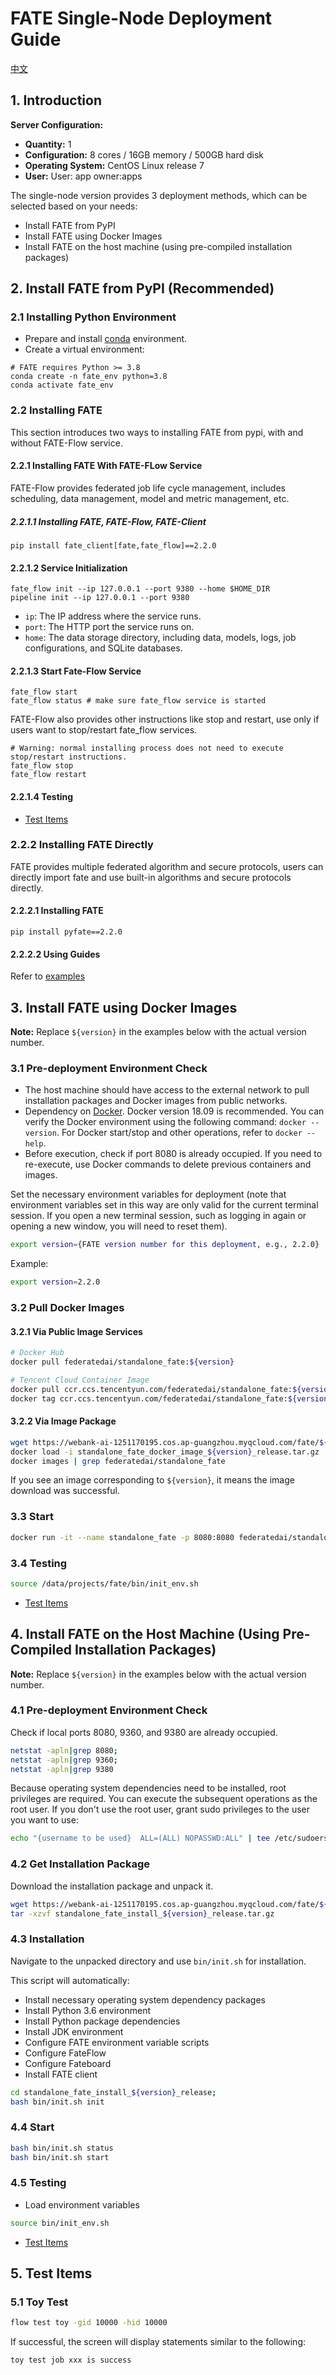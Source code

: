 # FATE Single-Node Deployment Guide

[中文](./README.zh.md)

## 1. Introduction

**Server Configuration:**

- **Quantity:** 1
- **Configuration:** 8 cores / 16GB memory / 500GB hard disk
- **Operating System:** CentOS Linux release 7
- **User:** User: app owner:apps

The single-node version provides 3 deployment methods, which can be selected based on your needs:

- Install FATE from PyPI
- Install FATE using Docker Images
- Install FATE on the host machine (using pre-compiled installation packages)

## 2. Install FATE from PyPI (Recommended)

### 2.1 Installing Python Environment
- Prepare and install [conda](https://docs.conda.io/projects/miniconda/en/latest/) environment.
- Create a virtual environment:
```shell
# FATE requires Python >= 3.8
conda create -n fate_env python=3.8
conda activate fate_env
```

### 2.2 Installing FATE
This section introduces two ways to installing FATE from pypi, with and without FATE-Flow service.

#### 2.2.1 Installing FATE With FATE-FLow Service
FATE-Flow provides federated job life cycle management, includes scheduling, data management, model and metric management, etc.

##### 2.2.1.1 Installing FATE, FATE-Flow, FATE-Client
```shell
pip install fate_client[fate,fate_flow]==2.2.0
```
#### 2.2.1.2 Service Initialization
```shell
fate_flow init --ip 127.0.0.1 --port 9380 --home $HOME_DIR
pipeline init --ip 127.0.0.1 --port 9380
```
- `ip`: The IP address where the service runs.
- `port`: The HTTP port the service runs on.
- `home`: The data storage directory, including data, models, logs, job configurations, and SQLite databases.

#### 2.2.1.3 Start Fate-Flow Service

```shell
fate_flow start
fate_flow status # make sure fate_flow service is started
```

FATE-Flow also provides other instructions like stop and restart, use only if users want to stop/restart fate_flow services.
```shell
# Warning: normal installing process does not need to execute stop/restart instructions.
fate_flow stop
fate_flow restart
```

#### 2.2.1.4 Testing

- [Test Items](#5-Test-Items)

### 2.2.2 Installing FATE Directly
FATE provides multiple federated algorithm and secure protocols, 
users can directly import fate and use built-in algorithms and secure protocols directly.

#### 2.2.2.1 Installing FATE
```shell
pip install pyfate==2.2.0
```
#### 2.2.2.2 Using Guides
Refer to [examples](../../doc/2.0/fate/ml)


## 3. Install FATE using Docker Images

**Note:** Replace `${version}` in the examples below with the actual version number.

### 3.1 Pre-deployment Environment Check

- The host machine should have access to the external network to pull installation packages and Docker images from public networks.
- Dependency on [Docker](https://download.docker.com/linux/). Docker version 18.09 is recommended. You can verify the Docker environment using the following command: `docker --version`. For Docker start/stop and other operations, refer to `docker --help`.
- Before execution, check if port 8080 is already occupied. If you need to re-execute, use Docker commands to delete previous containers and images.

Set the necessary environment variables for deployment (note that environment variables set in this way are only valid for the current terminal session. If you open a new terminal session, such as logging in again or opening a new window, you will need to reset them).

```bash
export version={FATE version number for this deployment, e.g., 2.2.0}
```

Example:

```bash
export version=2.2.0
```

### 3.2 Pull Docker Images

#### 3.2.1 Via Public Image Services

```bash
# Docker Hub
docker pull federatedai/standalone_fate:${version}

# Tencent Cloud Container Image
docker pull ccr.ccs.tencentyun.com/federatedai/standalone_fate:${version}
docker tag ccr.ccs.tencentyun.com/federatedai/standalone_fate:${version} federatedai/standalone_fate:${version}
```

#### 3.2.2 Via Image Package

```bash
wget https://webank-ai-1251170195.cos.ap-guangzhou.myqcloud.com/fate/${version}/release/standalone_fate_docker_image_${version}_release.tar.gz
docker load -i standalone_fate_docker_image_${version}_release.tar.gz
docker images | grep federatedai/standalone_fate
```

If you see an image corresponding to `${version}`, it means the image download was successful.

### 3.3 Start

```bash
docker run -it --name standalone_fate -p 8080:8080 federatedai/standalone_fate:${version}
```

### 3.4 Testing

```bash
source /data/projects/fate/bin/init_env.sh
```

- [Test Items](#5-Test-Items)

## 4. Install FATE on the Host Machine (Using Pre-Compiled Installation Packages)

**Note:** Replace `${version}` in the examples below with the actual version number.

### 4.1 Pre-deployment Environment Check

Check if local ports 8080, 9360, and 9380 are already occupied.

```bash
netstat -apln|grep 8080;
netstat -apln|grep 9360;
netstat -apln|grep 9380
```

Because operating system dependencies need to be installed, root privileges are required. You can execute the subsequent operations as the root user. If you don't use the root user, grant sudo privileges to the user you want to use:

```bash
echo "{username to be used}  ALL=(ALL) NOPASSWD:ALL" | tee /etc/sudoers.d/{username to be used}
```

### 4.2 Get Installation Package

Download the installation package and unpack it.

```bash
wget https://webank-ai-1251170195.cos.ap-guangzhou.myqcloud.com/fate/${version}/release/standalone_fate_install_${version}_release.tar.gz;
tar -xzvf standalone_fate_install_${version}_release.tar.gz
```

### 4.3 Installation

Navigate to the unpacked directory and use `bin/init.sh` for installation.

This script will automatically:

- Install necessary operating system dependency packages
- Install Python 3.6 environment
- Install Python package dependencies
- Install JDK environment
- Configure FATE environment variable scripts
- Configure FateFlow
- Configure Fateboard
- Install FATE client

```bash
cd standalone_fate_install_${version}_release;
bash bin/init.sh init
```

### 4.4 Start

```bash
bash bin/init.sh status
bash bin/init.sh start
```

### 4.5 Testing

- Load environment variables

```bash
source bin/init_env.sh
```

- [Test Items](#4-Test-Items)

## 5. Test Items

### 5.1 Toy Test

```bash
flow test toy -gid 10000 -hid 10000
```

If successful, the screen will display statements similar to the following:

```bash
toy test job xxx is success
```
